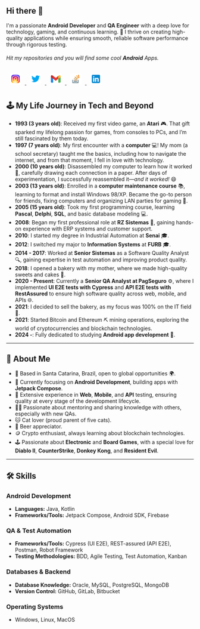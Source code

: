 ## Hi there 👋

I'm a passionate **Android Developer** and **QA Engineer** with a deep love for technology, gaming, and continuous learning. 🚀 I thrive on creating high-quality applications while ensuring smooth, reliable software performance through rigorous testing.

###### Hit my repositories and you will find some cool **Android** Apps.

<a href="https://www.instagram.com/filipertavares" target="_blank">
  <img width="30" height="30" src="https://github.com/filipetavaresr/filipetavaresr/blob/main/icons/instagram.png?raw=true" alt="Instagram" witdh="44" height="44" hspace="10">
</a>
<a href="https://x.com/filipertavares" target="_blank">
  <img width="30" height="30" src="https://github.com/filipetavaresr/filipetavaresr/blob/main/icons/twitter.png?raw=true" alt="Github" witdh="44" height="44" hspace="10">
</a>
<!--
<a href="https://play.google.com/store/apps/dev?id=8002078663318221363" target="_blank">
  <img width="30" height="30" src="https://github.com/filipetavaresr/filipetavaresr/blob/main/icons/google-play.png?raw=true" alt="Google Play Store" witdh="44" height="44" hspace="10">
</a>
-->
<a href="mailto:filipertavares9@gmail.com" target="_blank" >
  <img width="30" height="30" src="https://github.com/filipetavaresr/filipetavaresr/blob/main/icons/gmail.png?raw=true" alt="E-mail" witdh="44" height="44" hspace="10">
</a>
<a href="https://stackoverflow.com/users/28416395/filipe-tavares" target="_blank" >
  <img width="30" height="30" src="https://github.com/filipetavaresr/filipetavaresr/blob/main/icons/stack-overflow.png?raw=true" alt="Stack Overflow" witdh="44" height="44" hspace="10">
</a>
<a href="https://www.linkedin.com/in/filipe-tavares-b47809127/" target="_blank" >
  <img width="30" height="30" src="https://github.com/filipetavaresr/filipetavaresr/blob/main/icons/linkedin.png?raw=true" alt="Linkedin" witdh="44" height="44" hspace="10">
</a>

#

## 🕹️ My Life Journey in Tech and Beyond

- **1993 (3 years old)**: Received my first video game, an **Atari** 🎮. That gift sparked my lifelong passion for games, from consoles to PCs, and I’m still fascinated by them today.
- **1997 (7 years old)**: My first encounter with a **computer** 💻! My mom (a school secretary) taught me the basics, including how to navigate the internet, and from that moment, I fell in love with technology.
- **2000 (10 years old)**: Disassembled my computer to learn how it worked 🔧, carefully drawing each connection in a paper. After days of experimentation, I successfully reassembled it—*and it worked!* 😄
- **2003 (13 years old)**: Enrolled in a **computer maintenance course** 📚, learning to format and install Windows 98/XP. Became the go-to person for friends, fixing computers and organizing LAN parties for gaming 🎉.
- **2005 (15 years old)**: Took my first programming course, learning **Pascal**, **Delphi**, **SQL**, and basic database modeling 💻.
- **2008**: Began my first professional role at **RZ Sistemas** 💼, gaining hands-on experience with ERP systems and customer support.
- **2010**: I started my degree in Industrial Automation at **Senai** 🎓.
- **2012**: I switched my major to **Information Systems** at **FURB** 🎓.
- **2014 - 2017**: Worked at **Senior Sistemas** as a Software Quality Analyst 🔍, gaining expertise in test automation and improving product quality.
- **2018**: I opened a bakery with my mother, where we made high-quality sweets and cakes 🍰.
- **2020 - Present**: Currently a **Senior QA Analyst at PagSeguro** ⚙️, where I implemented **UI E2E tests with Cypress** and **API E2E tests with RestAssured** to ensure high software quality across web, mobile, and APIs 🌐.
- **2021**: I decided to sell the bakery, as my focus was 100% on the IT field 💼.
- **2021**: Started Bitcoin and Ethereum ⛏️ mining operations, exploring the world of cryptocurrencies and blockchain technologies.
- **2024 -**: Fully dedicated to studying **Android app development** 📱.

---

## 🌟 About Me
- 📍 Based in Santa Catarina, Brazil, open to global opportunities 🌍.
- 📱 Currently focusing on **Android Development**, building apps with **Jetpack Compose**.
- 🧪 Extensive experience in **Web**, **Mobile**, and **API** testing, ensuring quality at every stage of the development lifecycle.
- 👨‍🏫 Passionate about mentoring and sharing knowledge with others, especially with new QAs.
- 🐱 Cat lover (proud parent of five cats).
- 🍺 Beer appreciator.
- 🪙 Crypto enthusiast, always learning about blockchain technologies.
- 🕹️ Passionate about **Electronic** and **Board Games**, with a special love for **Diablo II**, **CounterStrike**, **Donkey Kong**, and **Resident Evil**.

---

## 🛠️ Skills

### **Android Development**
- **Languages:** Java, Kotlin
- **Frameworks/Tools:** Jetpack Compose, Android SDK, Firebase

### **QA & Test Automation**
- **Frameworks/Tools:** Cypress (UI E2E), REST-assured (API E2E), Postman, Robot Framework
- **Testing Methodologies:** BDD, Agile Testing, Test Automation, Kanban

### **Databases & Backend**
- **Database Knowledge:** Oracle, MySQL, PostgreSQL, MongoDB
- **Version Control:** GitHub, GitLab, Bitbucket

### **Operating Systems**
- Windows, Linux, MacOS

<!--
**FilipeTavaresR/FilipeTavaresR** is a ✨ _special_ ✨ repository because its `README.md` (this file) appears on your GitHub profile.

Here are some ideas to get you started:

- 🔭 I’m currently working on ...
- 🌱 I’m currently learning ...
- 👯 I’m looking to collaborate on ...
- 🤔 I’m looking for help with ...
- 💬 Ask me about ...
- 📫 How to reach me: ...
- 😄 Pronouns: ...
- ⚡ Fun fact: ...
-->
